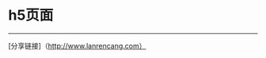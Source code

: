h5页面
==========================


--------------------------------------------



[分享链接]（http://www.lanrencang.com）